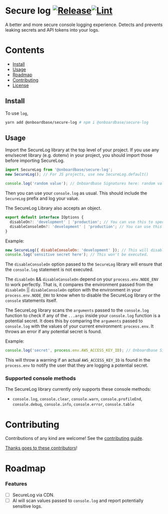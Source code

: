 <div align=“center”>

# Secure log [![Release](https://github.com/onboardbase/secure-log/actions/workflows/main.yml/badge.svg)](https://github.com/onboardbase/secure-log/actions/workflows/main.yml)[![Lint](https://github.com/onboardbase/secure-log/actions/workflows/main.yml/badge.svg)](https://github.com/onboardbase/secure-log/actions/workflows/main.yml)

A better and more secure console logging experience. Detects and prevents leaking secrets and API tokens into your logs.

</div>

# Contents

- [Install](#install)
- [Usage](#usage)
- [Roadmap](#roadmap)
- [Contributing](#contributing)
- [License](#license)

## Install

To use `log`,

```bash
yarn add @onboardbase/secure-log # npm i @onboardbase/secure-log
```

## Usage

Import the SecureLog library at the top level of your project. If you use any env/secret library (e.g. dotenv) in your project, you should import those before importing SecureLog.

```js
import SecureLog from '@onboardbase/secure-log';
new SecureLog(); // For JS projects, use new SecureLog.default()

console.log('random value'); // Onboardbase Signatures here: random value.
```

Then you can use your `console.log` as usual. This should include the `SecureLog` prefix and log your value.

The SecureLog Library also accepts an object.

```js
export default interface IOptions {
  disableOn?: 'development' | 'production'; // You can use this to specify if you want the SecureLog library to be disabled in a specific environment
  disableConsoleOn?: 'development' | 'production'; // You can use this to disable the console entirely in a specific environment
}
```

Example:

```js
new SecureLog({ disableConsoleOn: 'development' }); // This will disable the SecureLog library on development environment.
console.log('sensitive secret here'); // This won't be executed.
```

The `disableConsoleOn` option passed to the `SecureLog` library will ensure that the `console.log` statement is not executed.

The `disableOn` && `disableConsoleOn` depend on your `process.env.NODE_ENV` to work perfectly. That is, it compares the environment passed from the `disableOn` || `disableConsoleOn` option with the environment in your `process.env.NODE_ENV` to know when to disable the SecureLog library or the `console` statements itself.

The SecureLog library scans the `arguments` passed to the `console.log` function to check if any of the `...args` inside your `console.log` function is a potential secret. It does this by comparing the `arguments` passed to `console.log` with the values of your current environment: `process.env`. It throws an error if any potential secret is found.

Example:

```js
console.log('secret', process.env.AWS_ACCESS_KEY_ID); // Onboardbase Signatures here: ************ is a valid secret for the key: AWS_ACCESS_KEY_ID
```

This will throw a warning if an actual `AWS_ACCESS_KEY_ID` is found in the `process.env` to notify the user that they are logging a potential secret.

### Supported console methods

The SecureLog library currently only supports these console methods:

- `console.log`, `console.clear`, `console.warn`, `console.profileEnd`, `console.debug`, `console.info`, `console.error`, `console.table`

# Contributing

Contributions of any kind are welcome! See the [contributing guide](contributing.md).

[Thanks goes to these contributors](https://github.com/onboardbase/secure-log/graphs/contributors)!

# Roadmap

### Features

- [ ] SecureLog via CDN.
- [ ] AI will scan values passed to `console.log` and report potentially sensitive logs.
